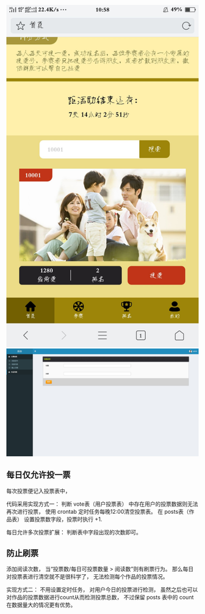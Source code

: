 ![首页](home.jpg)
![后台](back.png)
## 每日仅允许投一票
每次投票便记入投票表中，

代码采用实现方式一：
判断 vote表（用户投票表） 中存在用户的投票数据则无法再次进行投票，
使用 crontab 定时任务每晚12:00清空投票表。
在 posts表（作品表） 设置投票数字段，投票时执行 +1.

每日允许多次投票扩展：
判断表中字段出现的次数即可。

## 防止刷票
添加阅读次数，
当“投票数/每日可投票数量 > 阅读数”则有刷票行为。
那么每日对投票表进行清空就不是很科学了，
无法检测每个作品的投票情况。

实现方式二：
不用设置定时任务，
对用户今日的投票进行检测，
虽然之后也可以对作品的投票数据进行count从而检测投票总数，
不过保留 posts 表中的 count 在数据量大的情况更有优势。

